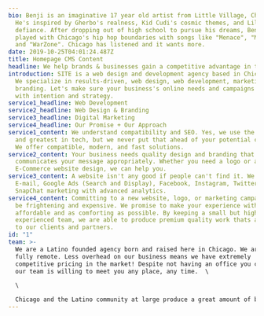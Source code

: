 ```yaml
---
bio: Benji is an imaginative 17 year old artist from Little Village, Chicago.
  He's inspired by Gherbo's realness, Kid Cudi's cosmic themes, and Lil Peep's
  defiance. After dropping out of high school to pursue his dreams, Benji has
  played with Chicago's hip hop boundaries with songs like "Menace", "Monster",
  and "WarZone". Chicago has listened and it wants more.
date: 2019-10-25T04:01:24.487Z
title: Homepage CMS Content
headline: We help brands & businesses gain a competitive advantage in the digital world.
introduction: SITE is a web design and development agency based in Chicago, IL.
  We specialize in results-driven, web design, web development, marketing, and
  branding. Let's make sure your business's online needs and campaigns are met
  with intention and strategy.
service1_headline: Web Development
service2_headline: Web Design & Branding
service3_headline: Digital Marketing
service4_headline: Our Promise + Our Approach
service1_content: We understand compatibility and SEO. Yes, we use the latest
  and greatest in tech, but we never put that ahead of your potential customers.
  We offer compatible, modern, and fast solutions.
service2_content: Your business needs quality design and branding that
  communicates your message appropriately. Whether you need a logo or an
  E-Commerce website design, we can help you.
service3_content: A website isn't any good if people can't find it. We offer
  E-mail, Google Ads (Search and Display), Facebook, Instagram, Twitter, and
  SnapChat marketing with advanced analytics.
service4_content: Committing to a new website, logo, or marketing campaign can
  be frightening and expensive. We promise to make your experience with Site as
  affordable and as comforting as possible. By keeping a small but highly
  experienced team, we are able to produce premium quality work thats affordable
  to our clients and partners.
id: "1"
team: >-
  We are a Latino founded agency born and raised here in Chicago. W﻿e are also
  fully remote. Less overhead on our business means we have extremely
  competitive pricing in the market! Despite not having an office you can visit,
  our team is willing to meet you any place, any time.  \

  \

  Chicago and the Latino community at large produce a great amount of business for our cities. Our mission is to make sure local businesses like those in Chicago are able to compete in the forever evolving world of the web. Our team has offices located in Little Village and Streeterville in Chicago.
---
```

